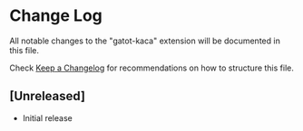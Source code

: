 # Change Log

All notable changes to the "gatot-kaca" extension will be documented in this file.

Check [Keep a Changelog](http://keepachangelog.com/) for recommendations on how to structure this file.

## [Unreleased]

- Initial release
